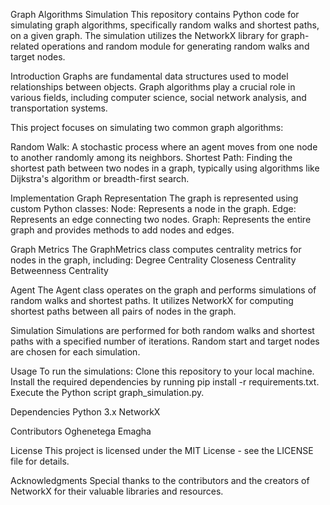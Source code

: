 Graph Algorithms Simulation
This repository contains Python code for simulating graph algorithms, specifically random walks and shortest paths, on a given graph. The simulation utilizes the NetworkX library for graph-related operations and random module for generating random walks and target nodes.

Introduction
Graphs are fundamental data structures used to model relationships between objects. Graph algorithms play a crucial role in various fields, including computer science, social network analysis, and transportation systems.

This project focuses on simulating two common graph algorithms:

Random Walk: A stochastic process where an agent moves from one node to another randomly among its neighbors.
Shortest Path: Finding the shortest path between two nodes in a graph, typically using algorithms like Dijkstra's algorithm or breadth-first search.

Implementation
Graph Representation
The graph is represented using custom Python classes:
Node: Represents a node in the graph.
Edge: Represents an edge connecting two nodes.
Graph: Represents the entire graph and provides methods to add nodes and edges.

Graph Metrics
The GraphMetrics class computes centrality metrics for nodes in the graph, including:
Degree Centrality
Closeness Centrality
Betweenness Centrality

Agent
The Agent class operates on the graph and performs simulations of random walks and shortest paths.
It utilizes NetworkX for computing shortest paths between all pairs of nodes in the graph.

Simulation
Simulations are performed for both random walks and shortest paths with a specified number of iterations.
Random start and target nodes are chosen for each simulation.

Usage
To run the simulations:
Clone this repository to your local machine.
Install the required dependencies by running pip install -r requirements.txt.
Execute the Python script graph_simulation.py.

Dependencies
Python 3.x
NetworkX

Contributors
Oghenetega Emagha

License
This project is licensed under the MIT License - see the LICENSE file for details.

Acknowledgments
Special thanks to the contributors and the creators of NetworkX for their valuable libraries and resources.





